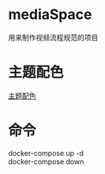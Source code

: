 # mediaSpace
用来制作视频流程规范的项目


# 主题配色

[主题配色](https://mui.com/material-ui/customization/dark-mode/)

# 命令
docker-compose up -d   
docker-compose down